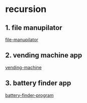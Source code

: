 # recursion

## 1. file manupilator

[file-manupilator](file-manupilator/README.md)

## 2. vending machine app

[vending-machine](vending-machine/index.html)

## 3. battery finder app

[battery-finder-program](battery-finder-program/index.html)
